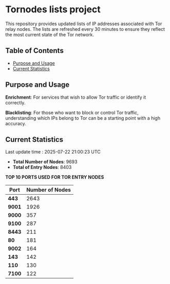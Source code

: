 # Tornodes lists project

This repository provides updated lists of IP addresses associated with Tor relay nodes. The lists are refreshed every 30 minutes to ensure they reflect the most current state of the Tor network.

## Table of Contents

- [Purpose and Usage](#purpose-and-usage)
- [Current Statistics](#current-statistics)


## Purpose and Usage

**Enrichment**: For services that wish to allow Tor traffic or identify it correctly.

**Blacklisting**: For those who want to block or control Tor traffic, understanding which IPs belong to Tor can be a starting point with a high accuracy.

## Current Statistics

Last update time : 2025-07-22 21:00:23 UTC

- **Total Number of Nodes**: 9693
- **Total of Entry Nodes**: 8403

**TOP 10 PORTS USED FOR TOR ENTRY NODES**

| **Port** | **Number of Nodes** |
|------|-----------------|
| **443**   | 2643  |
| **9001**   | 1926  |
| **9000**   | 357  |
| **9100**   | 287  |
| **8443**   | 211  |
| **80**   | 181  |
| **9002**   | 164  |
| **143**   | 142  |
| **110**   | 130  |
| **7100**   | 122  |

